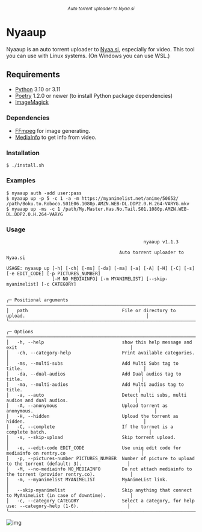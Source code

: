 <p align="center">
<sup><em>Auto torrent uploader to Nyaa.si</em></sup>
</p>

# Nyaaup

Nyaaup is an auto torrent uploader to [Nyaa.si](https://nyaa.si/), especially for video.
This tool you can use with Linux systems. (On Windows you can use WSL.)

## Requirements

- [Python](https://python.org/) 3.10 or 3.11
- [Poetry](https://python-poetry.org/) 1.2.0 or newer (to install Python package dependencies)
- [ImageMagick](https://imagemagick.org/script/download.php)

### Dependencies

- [FFmpeg](https://ffmpeg.org/) for image generating.
- [MediaInfo](https://mediaarea.net/en/MediaInfo/Download) to get info from video.

### Installation

```shell
$ ./install.sh
```

### Examples

`$ nyaaup auth -add user:pass`
</br>
`$ nyaaup up -p 5 -c 1 -a -m https://myanimelist.net/anime/50652/ /path/Boku.to.Roboco.S01E06.1080p.AMZN.WEB-DL.DDP2.0.H.264-VARYG.mkv`
</br>
`$ nyaaup up -ms -c 1 /path/My.Master.Has.No.Tail.S01.1080p.AMZN.WEB-DL.DDP2.0.H.264-VARYG`

### Usage

```
                                                   nyaaup v1.1.3

                                          Auto torrent uploader to Nyaa.si

USAGE: nyaaup up [-h] [-ch] [-ms] [-da] [-ma] [-a] [-A] [-H] [-C] [-s] [-e EDIT_CODE] [-p PICTURES_NUMBER]
                 [-M NO_MEDIAINFO] [-m MYANIMELIST] [--skip-myanimelist] [-c CATEGORY]


╭─ Positional arguments ────────────────────────────────────────────────────────────────────────────────────────────╮
│   path                                   File or directory to upload.                                             │
╰───────────────────────────────────────────────────────────────────────────────────────────────────────────────────╯

╭─ Options ─────────────────────────────────────────────────────────────────────────────────────────────────────────╮
│   -h, --help                             show this help message and exit                                          │
│   -ch, --category-help                   Print available categories.                                              │
│   -ms, --multi-subs                      Add Multi Subs tag to title.                                             │
│   -da, --dual-audios                     Add Dual audios tag to title.                                            │
│   -ma, --multi-audios                    Add Multi audios tag to title.                                           │
│   -a, --auto                             Detect multi subs, multi audios and dual audios.                         │
│   -A, --anonymous                        Upload torrent as anonymous.                                             │
│   -H, --hidden                           Upload the torrent as hidden.                                            │
│   -C, --complete                         If the torrnet is a complete batch.                                      │
│   -s, --skip-upload                      Skip torrent upload.                                                     │
│   -e, --edit-code EDIT_CODE              Use uniq edit code for mediainfo on rentry.co                            │
│   -p, --pictures-number PICTURES_NUMBER  Number of picture to upload to the torrent (default: 3).                 │
│   -M, --no-mediainfo NO_MEDIAINFO        Do not attach mediainfo to the torrent (provider rentry.co).             │
│   -m, --myanimelist MYANIMELIST          MyAnimeList link.                                                        │
│   --skip-myanimelist                     Skip anything that connect to MyAnimeList (in case of downtime).         │
│   -c, --category CATEGORY                Select a category, for help use: --category-help (1-6).                  │
╰───────────────────────────────────────────────────────────────────────────────────────────────────────────────────╯
```

![img](https://i.kek.sh/1nLQYikOtLj.jpg)
<!---https://i.kek.sh/1nLQYikOtLj.jpg--->
